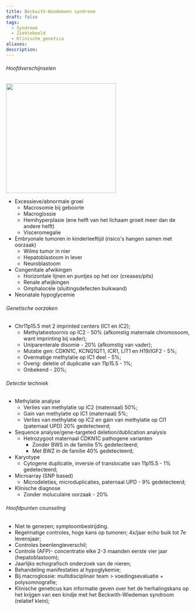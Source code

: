 ```yaml
---
title: Beckwith-Wiedemann syndroom
draft: false
tags:
  - Syndroom
  - Ziektebeeld
  - Klinische_genetica
aliases: 
description:
---
```


###### Hoofdverschijnselen
<img width="300px" src="https://i.imgur.com/vtI1nuj.png"></img>

- Excessieve/abnormale groei
	- Macrosomie bij geboorte
	- Macroglossie 
	- Hemihyperplasie (ene helft van het lichaam groeit meer dan de andere helft)
	- Visceromegalie
- Embryonale tumoren in kinderleeftijd (risico's hangen samen met oorzaak)
	- Wilms tumor in nier
	- Hepatoblastoom in lever
	- Neuroblastoom
- Congenitale afwikingen
	- Horizontale lijnen en puntjes op het oor (creases/pits)
	- Renale afwijkingen
	- Omphalocèle (sluitingsdefecten buikwand)
- Neonatale hypoglycemie
###### Genetische oorzaken
- Chr11p15.5 met 2 imprinted centers (IC1 en IC2);
	- Methylatiestoornis op IC2 - 50% (afkomstig maternale chromosoom, want imprinting bij vader);
	- Uniparenterale disomie - 20% (afkomstig van vader);
	- Mutatie gen: CDKN1C, KCNQ1QT1, ICR1, LIT1 en H19/IGF2 - 5%;
	- Overmatige methylatie op IC1 deel - 5%;
	- Overig: deletie of duplicatie van 11p15.5 - 1%;
	- Onbekend - 20%;
###### Detectie techniek
- Methylatie analyse
	- Verlies van methylatie op IC2 (maternaal) 50%;
	- Gain van methylatie op IC1 (maternaal) 5%;
	- Verlies van methylatie op IC2 en gain van methylatie op CI1 (paternaal UPD) 20% gedetecteerd;
- Sequence analyse/gene-targeted deletion/dublication analysis
	- Hetrozygoot maternaal CDKN1C pathogene varianten
		- Zonder BWS in de familie 5% gedetecteerd;
		- Met BWZ in de familie 40% gedetecteerd;
- Karyotype 
	- Cytogene duplicatie, inversie of translocatie van 11p15.5 - 1% gedetecteerd; 
- Microarray (SNP based)
	- Microdeleties, microduplicaties, paternaal UPD - 9% gedetecteerd;
- Klinische diagnose
	- Zonder moluculaire oorzaak - 20%
###### Hoofdpunten counseling
- Niet te genezen; symptoombestrijding.
- Regelmatige controles, hoge kans op tumoren; 4x/jaar echo buik tot 7e levensjaar;
- Controles beenlengteverschil;
- Controle (AFP)- concentratie elke 2-3 maanden eerste vier jaar (hepatoblastoom);
- Jaarlijks echografisch onderzoek van de nieren;
- Behandeling manifestaties al hypoglykemie;
- Bij macroglossie: multidisciplinair team > voedingsevaluatie + polysomnografie;
- Klinische geneticus kan informatie geven over het de herhalingskans op het krijgen van een kindje met het Beckwith-Wiedeman syndroom (relatief klein);